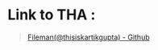 

# Link to THA : 

> [Fileman(@thisiskartikgupta) - Github](https://github.com/thisiskartikgupta/fileman)



